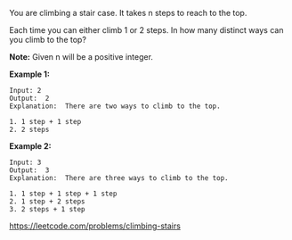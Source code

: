 You are climbing a stair case. It takes n steps to reach to the top.

Each time you can either climb 1 or 2 steps. In how many distinct ways can you climb to the top?

**Note:** Given n will be a positive integer.


**Example 1:**
```
Input: 2
Output:  2
Explanation:  There are two ways to climb to the top.

1. 1 step + 1 step
2. 2 steps
```
**Example 2:**
```
Input: 3
Output:  3
Explanation:  There are three ways to climb to the top.

1. 1 step + 1 step + 1 step
2. 1 step + 2 steps
3. 2 steps + 1 step
```

https://leetcode.com/problems/climbing-stairs